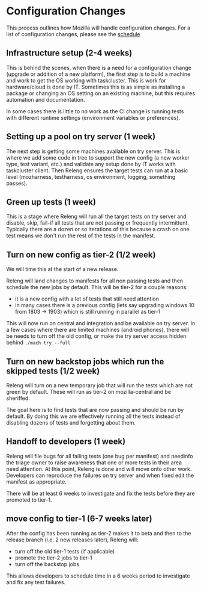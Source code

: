 # Configuration Changes

This process outlines how Mozilla will handle configuration changes.  For a list of configuration changes, please see the [schedule](schedule.html)

## Infrastructure setup (2-4 weeks)

This is behind the scenes, when there is a need for a configuration change (upgrade or addition of a new platform), the first step
is to build a machine and work to get the OS working with taskcluster.  This is work for hardware/cloud is done by IT.  Sometimes
this is as simple as installing a package or changing an OS setting on an existing machine, but this requires automation and documentation.

In some cases there is little to no work as the CI change is running tests with different runtime settings (environment variables or preferences).


## Setting up a pool on try server (1 week)

The next step is getting some machines available on try server.  This is where we add some code in tree to support the new config
(a new worker type, test variant, etc.) and validate any setup done by IT works with taskcluster client.  Then Releng ensures the target tests
can run at a basic level (mozharness, testharness, os environment, logging, something passes).


## Green up tests (1 week)

This is a stage where Releng will run all the target tests on try server and disable, skip, fail-if all tests that are not passing or frequently
intermittent.  Typically there are a dozen or so iterations of this because a crash on one test means we don't run the rest of the tests in the
manifest.


## Turn on new config as tier-2 (1/2 week)

We will time this at the start of a new release.

Releng will land changes to manifests for all non passing tests and then schedule the new jobs by default.  This will be tier-2 for a couple reasons:
 * it is a new config with a lot of tests that still need attention
 * in many cases there is a previous config (lets say upgrading windows 10 from 1803 -> 1903) which is still running in parallel as tier-1

This will now run on central and integration and be available on try server.  In a few cases where there are limited machines (android phones),
there will be needs to turn off the old config, or make the try server access hidden behind `./mach try --full`


## Turn on new backstop jobs which run the skipped tests (1/2 week)

Releng will turn on a new temporary job that will run the tests which are not green by default.  These will run as tier-2 on mozilla-central and be sheriffed.

The goal here is to find tests that are now passing and should be run by default.  By doing this we are effectively running all the tests instead of
disabling dozens of tests and forgetting about them.


## Handoff to developers (1 week)

Releng will file bugs for all failing tests (one bug per manifest) and needinfo the triage owner to raise awareness that one or more tests in their area need
attention.  At this point, Releng is done and will move onto other work.  Developers can reproduce the failures on try server and when fixed edit the manifest
as appropriate.

There will be at least 6 weeks to investigate and fix the tests before they are promoted to tier-1.


## move config to tier-1 (6-7 weeks later)

After the config has been running as tier-2 makes it to beta and then to the release branch (i.e. 2 new releases later), Releng will:
 * turn off the old tier-1 tests (if applicable)
 * promote the tier-2 jobs to tier-1
 * turn off the backstop jobs

This allows developers to schedule time in a 6 weeks period to investigate and fix any test failures.

